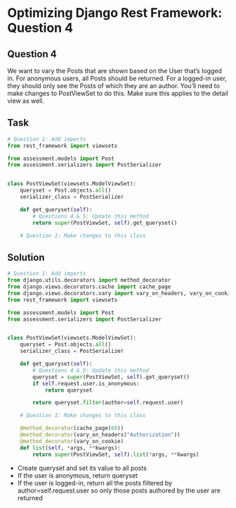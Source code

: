 # Optimizing Django Rest Framework: Question 4

## Question 4
We want to vary the Posts that are shown based on the User that’s logged in. For anonymous users, all Posts should be returned. For a logged-in user, they should only see the Posts of which they are an author. You’ll need to make changes to PostViewSet to do this. Make sure this applies to the detail view as well.

## Task
```python
# Question 1: Add imports
from rest_framework import viewsets

from assessment.models import Post
from assessment.serializers import PostSerializer


class PostViewSet(viewsets.ModelViewSet):
    queryset = Post.objects.all()
    serializer_class = PostSerializer

    def get_queryset(self):
        # Questions 4 & 5: Update this method
        return super(PostViewSet, self).get_queryset()

    # Question 1: Make changes to this class
```


## Solution
```python
# Question 1: Add imports
from django.utils.decorators import method_decorator
from django.views.decorators.cache import cache_page
from django.views.decorators.vary import vary_on_headers, vary_on_cookie
from rest_framework import viewsets

from assessment.models import Post
from assessment.serializers import PostSerializer


class PostViewSet(viewsets.ModelViewSet):
    queryset = Post.objects.all()
    serializer_class = PostSerializer

    def get_queryset(self):
        # Questions 4 & 5: Update this method
        queryset = super(PostViewSet, self).get_queryset()
        if self.request.user.is_anonymous:
            return queryset

        return queryset.filter(author=self.request.user)

    # Question 1: Make changes to this class

    @method_decorator(cache_page(60))
    @method_decorator(vary_on_headers("Authorization"))
    @method_decorator(vary_on_cookie)
    def list(self, *args, **kwargs):
        return super(PostViewSet, self).list(*args, **kwargs)
```

- Create queryset and set its value to all posts
- If the user is anonymous, return queryset
- If the user is logged-in, return all the posts filtered by author=self.request.user so only those posts authored by the user are returned